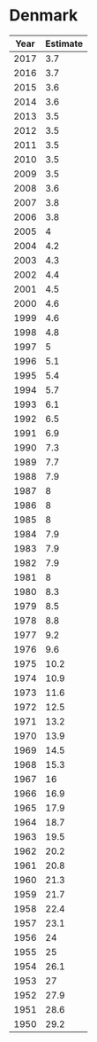 # Denmark

| Year | Estimate |
| ---- | -------- |
| 2017 | 3.7 |
| 2016 | 3.7 |
| 2015 | 3.6 |
| 2014 | 3.6 |
| 2013 | 3.5 |
| 2012 | 3.5 |
| 2011 | 3.5 |
| 2010 | 3.5 |
| 2009 | 3.5 |
| 2008 | 3.6 |
| 2007 | 3.8 |
| 2006 | 3.8 |
| 2005 | 4 |
| 2004 | 4.2 |
| 2003 | 4.3 |
| 2002 | 4.4 |
| 2001 | 4.5 |
| 2000 | 4.6 |
| 1999 | 4.6 |
| 1998 | 4.8 |
| 1997 | 5 |
| 1996 | 5.1 |
| 1995 | 5.4 |
| 1994 | 5.7 |
| 1993 | 6.1 |
| 1992 | 6.5 |
| 1991 | 6.9 |
| 1990 | 7.3 |
| 1989 | 7.7 |
| 1988 | 7.9 |
| 1987 | 8 |
| 1986 | 8 |
| 1985 | 8 |
| 1984 | 7.9 |
| 1983 | 7.9 |
| 1982 | 7.9 |
| 1981 | 8 |
| 1980 | 8.3 |
| 1979 | 8.5 |
| 1978 | 8.8 |
| 1977 | 9.2 |
| 1976 | 9.6 |
| 1975 | 10.2 |
| 1974 | 10.9 |
| 1973 | 11.6 |
| 1972 | 12.5 |
| 1971 | 13.2 |
| 1970 | 13.9 |
| 1969 | 14.5 |
| 1968 | 15.3 |
| 1967 | 16 |
| 1966 | 16.9 |
| 1965 | 17.9 |
| 1964 | 18.7 |
| 1963 | 19.5 |
| 1962 | 20.2 |
| 1961 | 20.8 |
| 1960 | 21.3 |
| 1959 | 21.7 |
| 1958 | 22.4 |
| 1957 | 23.1 |
| 1956 | 24 |
| 1955 | 25 |
| 1954 | 26.1 |
| 1953 | 27 |
| 1952 | 27.9 |
| 1951 | 28.6 |
| 1950 | 29.2 |